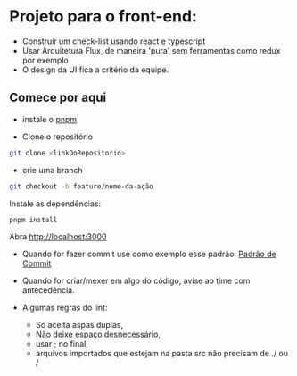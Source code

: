 # Projeto para o front-end:
 
- Construir um check-list usando react e typescript
- Usar Arquitetura Flux, de maneira 'pura' sem ferramentas como redux por exemplo
- O design da UI fica a critério da equipe.


## Comece por aqui

- instale o [pnpm](https://pnpm.io/installation)


- Clone o repositório

```bash
git clone <linkDoRepositorio>
```

- crie uma branch

```bash
git checkout -b feature/nome-da-ação
```

Instale as dependências:

```bash
pnpm install
```

Abra [http://localhost:3000](http://localhost:3000)

- Quando for fazer commit use como exemplo esse padrão: 
<a href="https://github.com/Calang-io-Front-End/check-list/blob/main/public/COMMIT.md">Padrão de Commit</a>

- Quando for criar/mexer em algo do código, avise ao time com antecedência.

- Algumas regras do lint:
    - Só aceita aspas duplas,
    - Não deixe espaço desnecessário,
    - usar ; no final,
    - arquivos importados que estejam na pasta src não precisam de ./ ou /

